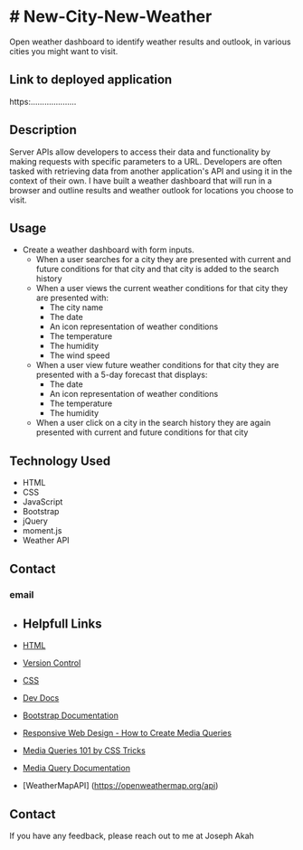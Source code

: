 # # New-City-New-Weather

Open weather dashboard to identify weather results and outlook, in various cities you might want to visit.
 
## Link to deployed application

https:....................

## Description 

Server APIs allow developers to access their data and functionality by making requests with specific parameters to a URL. Developers are often tasked with retrieving data from another application's API and using it in the context of their own. I have built a weather dashboard that will run in a browser and outline results and weather outlook for locations you choose to visit.

## Usage 

* Create a weather dashboard with form inputs.
  * When a user searches for a city they are presented with current and future conditions for that city and that city is added to the search history
  * When a user views the current weather conditions for that city they are presented with:
    * The city name
    * The date
    * An icon representation of weather conditions
    * The temperature
    * The humidity
    * The wind speed
  * When a user view future weather conditions for that city they are presented with a 5-day forecast that displays:
    * The date
    * An icon representation of weather conditions
    * The temperature
    * The humidity
  * When a user click on a city in the search history they are again presented with current and future conditions for that city
## Technology Used

* HTML
* CSS
* JavaScript
* Bootstrap
* jQuery
* moment.js
* Weather API


## Contact

### email

- ##  Helpfull Links

 - [HTML](https://developer.mozilla.org/en-US/docs/Web/HTML)
 - [Version Control](https://en.wikipedia.org/wiki/Version_control)
 - [CSS](https://developer.mozilla.org/en-US/docs/Web/CSS)
 - [Dev Docs](https://devdocs.io/)
- [Bootstrap Documentation](https://getbootstrap.com/docs/4.0/getting-started/introduction/)

- [Responsive Web Design - How to Create Media Queries](https://www.youtube.com/watch?v=5xzaGSYd7jM)

- [Media Queries 101 by CSS Tricks](https://css-tricks.com/css-media-queries/)

- [Media Query Documentation](https://www.w3schools.com/css/css_rwd_mediaqueries.asp)

- [WeatherMapAPI] (https://openweathermap.org/api)



## Contact 

If you have any feedback, please reach out to me at Joseph Akah
